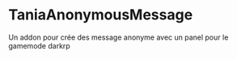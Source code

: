 # TaniaAnonymousMessage
Un addon pour crée des message anonyme avec un panel pour le gamemode darkrp
